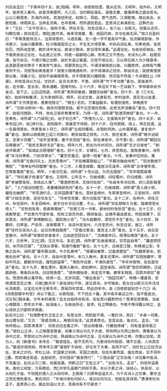 <!-- { "loadSidebar": true } -->
    刘氏会孟曰：“子美年四十五，自陷贼。明年，自拔取拾遗，扈从还京。又明年，始外补。又明年，始弃官入秦州。自是流离展转，凡三迁。当时朝廷虽乱，道路无壅，雄藩宾客之盛自若也。公以三朝遗老，负海内诗名，其游迹所经，如锦江、洞庭，意气浩然，江湖胜境，楼台高会，长歌短赋，倾晤宾主。当奔走流离，仓卒患难，而所遇犹若此，宜其诗之淋漓悲壮，迈群杰出乎！”又曰：“古今穷诗人，独称子美。然在天宝，则及见丽人，友八仙；在乾元，则扈从还京，归鞭左掖；其间苦厄，惟陷数月耳。後来流落夔、蜀，田园花柳，亦与杜曲无异。”按江氏盈科曰：“李青莲是快活人，当其得意时，斗酒百篇，无一语一字不是高华气象，及流窜夜郎後，作诗甚少，当由兴趣萧索。杜少陵是固穷之士，平生无大得意事，中间兵戎乱离，饥寒老病，皆其实历，而所阅苦楚，都於诗中发出，故读少陵诗，即当得年谱看。”此君论杜，与辰翁却相反。然予每笑辰翁之论杜，与此君之论李，同是一副鄙陋心胸，而考之又不悉也。夫诗为心声，枯菀穷通，皆可自见。今谓少陵之出群，由於东道之豪盛，已觉不成议论，又以得见丽人为少陵喜幸，此其鄙恶居何等乎？青莲奇气凌云，视爵赏如尘芥。今谓流窜夜郎以後，兴趣索然，此稍有气概者所不为，况傥荡如青莲者乎？就使少陵境遇称怀，亦不得谓诗之冠世，即由乎此；就使青莲夜郎以後，诗篇少见，安知不由编辑零落，亦不得断其兴趣颓唐，而况皆不然哉！今详据杜公《年谱》，并核其诗以为证。廿四岁，赴京兆贡举，不第，诗所谓“忤下考功第”者也。其後游齐、赵，在东都，至长安，既未通籍，困境可知。三十六岁，帝诏天下有一艺诣毂下，李林甫命尚书省试，皆下之，公应诏而退，诗所谓“青冥却垂翅，蹭蹬无纵鳞”者也。四十岁，进《三大礼赋》，始命待制集贤，又为宰相所忌。明年，召试文章，送隶有司，参列选序，其实无以自遣，诗所谓“才杰俱登用，愚蒙但隐沦”，“微生г忌刻，万事益酸辛。有儒愁饿死，早晚报平津”，“饥卧动即向一旬，敝衣何啻联百结。君不见空墙日色晚，此老无声泪垂血”者也。四十四岁，始授河西尉，不拜，改右卫率府胄曹参军，乃得一官，诗所谓“耽酒须微禄”者也。十一月，往奉先，诗所谓“入门闻号兆，幼子饥已卒”，“所愧为人父，无食致夭折”者也。四十五岁，自奉先往州，自奔行在，遂陷贼中，其痛苦不待叙。四十六岁，四月脱贼，谒上，拜左拾遗。此一生最得意处，然家室未卜存亡，诗所谓“比闻同罹祸，杀戮到鸡狗。山中漏茅屋，谁复依户牖”者也。旋即以疏救房，诏三司推问，赖张镐救之获免。八月，放还省家，诗所谓“晚岁迫偷生，还家少欢趣”，“经年至茅屋，妻子衣百结”者也。即在谏省中，亦不甚г足，诗所谓“朝回日日典春衣”，“我贫无乘非无足”者也。明年六月，即出为华州司功，诗所谓“无才日衰老”，“削迹共艰虞”，“孤城此日肠堪断”者也。四十七岁，关辅饥，七月，弃官西去，度陇客秦州，诗所谓“车马何萧索，门前百草长”，“囊空恐羞涩，留得一钱看”者也。十月，发秦州往同谷，寓焉，诗所谓“无食问乐土，无衣思南州”，“岁拾橡栗随狙公”，“手脚冻皴皮肉死”，“短衣数挽不掩胫”，“男呻女吟四壁静”者也。十二月，入蜀至成都，寓居浣花溪寺，诗所谓“古寺僧牢落，空房客寓居”者也。明年，卜居浣花溪，诗所谓“卜宅从兹，为农去国赊”，“百年粗粝腐儒餐”，“恒饥稚子色凄凉”者也。又明年，公年五十，仍居成都，间往蜀州，仍归成都，诗所谓“老被樊笼役，贫贱出入难”，“蜀酒禁愁得，无钱何处赊”，“布衾多年冷似铁，娇儿恶卧踏里裂”，“入门依旧四壁空，老妻睹我颜色同”者也。五十一岁，仍居成都，诗所谓“畏人成小筑，褊性合幽栖”，“年荒酒价乏，日并园蔬课”者也。其秋至绵州，冬挈家至梓州，又至射洪，诗所谓“计拙无衣食，途穷仗友生”，“将老忧贫窭，筋力岂能及”者也。五十二岁，在梓州，间往汉州，秋往阆州，冬复回梓州，是岁召补京兆功曹，不止，诗所谓“世乱郁郁久为客，路难悠悠长傍人”，“穷愁但有骨，使君寒赠袍”，“别家三月一书来，避地何时免愁苦”者也。五十三岁，归成都草堂，严武表为节度参谋、检校工部员外郎，赐绯鱼袋。此晚年最适意处，然屈居幕下，实非其志，诗所谓“束缚酬知己，蹉跎效小忠”，“白头趋幕府，深觉负平生”者也。五十四岁，辞幕府，归草堂。严武卒，遂离蜀南下，自戎州至渝州，六月至忠州，秋至云安，居之，诗所谓“往时文采动人主，此日饥寒趋路旁”，“空看过客泪，莫觅主人恩”者也。五十五岁，自云安至夔州，诗所谓“杖藜叹世者谁子，泣血迸空回白头”，“沈绵疲井臼，倚薄似樵渔”者也。五十六岁，迁赤甲，又迁西，又迁东屯，复还西，诗所谓“乱後居难定，穷荒益自卑”，“囊虚把钗钏，米尽拆花钿”，“无钱从滞客，有镜巧催颜”者也。五十七岁，出峡至江陵，秋移居公安，冬晚之岳州，诗所谓“暮年飘泊恨，今夕乱离啼”，“倚著如秦赘，过逢类楚狂”，“饥藉家家米，愁徵处处杯”者也。五十八岁，自岳州至潭州，未几入衡州，夏复还潭州，诗所谓“穷困挫曩怀，常如中风走。羸骸将何适，履险颜益厚”，“艰危作远客，干请伤直性”，“年年非故物，处处是穷途”者也。五十九岁，春在潭州，夏再入衡州，欲如郴州，因至耒阳，诗所谓“隐忍枳棘刺，迁延胝趼疮。萧条向水陆，汩没随渔商”，“疏布缠枯骨，奔走苦不暖。妻孥复随我，回首共悲叹”者也。而其秋竟以寓卒矣。统观一生，无非穷困，“楼台高会”，“田园花柳”，特偶一遭逢耳，安得谓其苦厄之境，只居数月乎？辰翁读杜不熟，遂论其诗，亦可嗤矣。若太白以乾元元年戊戌长流夜郎，以宝应元年壬寅冬卒，首尾四年馀耳。然此四年中，自《流夜郎留别宗十六》诗、《流夜郎赠辛判官》诗以下数之，长歌短赋，不下四五十篇。其中高华豪迈之作，指不胜屈也，况又有辑未备，分年未的者哉？且太白临终尚有诗，安在其兴趣索然也？雪涛任意挪揄，当由心境猥琐；而考古不审，贻误後人，与辰翁所论，皆李、杜之障蔽也。予故不惮详覈以辨之，且以戒世之识鄙而学疏者。
    赵氏次公曰：“杜陵野老负王佐之才，有意当世，而肮脏不偶，一寓於诗。其曰：‘许身一何愚，自比稷与契。’又曰：‘致君尧舜上，再使风俗淳。’此其素愿也。至其出处，每也孔、孟合。‘尚怜终南山，回首清渭滨’，则有迟迟去鲁之怀。‘勋业频看镜，行藏独倚楼’，则有皇皇得君之意。”按杜公之诗，人之推服至极者，如秦少游以为孔子大成，郑尚明以为周公制作，黄鲁直以为诗中之史，罗景纶以为诗中之经，杨诚斋以为诗中之圣，王元美以为诗中之神，亦蔑以加矣。其为人，则《新唐书》本传云：“数尝寇乱，挺节无所污。为歌诗伤时桡弱，情不忘君，人怜其忠云。”数语亦简而核。然本传又谓“甫放旷不自检，好论天下大事，高而不切”，则於杜公之经济出处，犹未之识也。考杜公诗，於国家之利病，军国之成败，往往先事而谋，援古而讽，无不洞中要。而其难进易退，去就皎然，亦何尝非“接淅而行”、“三宿出昼”之宗派哉！详见集中各诗，不及备述。赵氏止引二联，尚属挂漏。然断之曰“王佐之才”，“出处与孔、孟合”，则信非溢美矣。故杜公祠堂，凡有数处，而州学孔庙戟门则祀子美。夫以子美之诗，抉经心，执圣权，以从祀孔子庙，不较胜於唐人之从祀何休、王弼哉？元顺帝追谥文贞，为千古诗人之仅事，要亦当之而无愧色者也。黄氏彻曰：“东坡问老杜何如人，或云似司马迁，但能名其诗耳。”愚谓老杜似孟子，盖原其心也。据此则谥以文贞，其美尚有不尽者欤？
